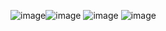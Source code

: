 ![image](https://github.com/huynguyendinhhcmut/lab5/assets/151980955/bc4c7126-2269-4f2a-800c-cd6898bbe4ad)![image](https://github.com/huynguyendinhhcmut/lab5/assets/151980955/c21551d1-9968-4e44-a6a3-b656e336df7c)
![image](https://github.com/huynguyendinhhcmut/lab5/assets/151980955/4a241441-6528-4e1a-9fb7-af3e852d2cb5)
![image](https://github.com/huynguyendinhhcmut/lab5/assets/151980955/9310dbfe-46b5-4697-9567-6026b71ec6c3)
